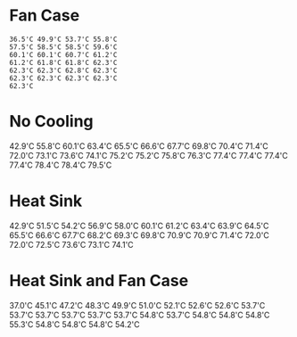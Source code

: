 # Fan Case
    36.5'C 49.9'C 53.7'C 55.8'C
    57.5'C 58.5'C 58.5'C 59.6'C
    60.1'C 60.1'C 60.7'C 61.2'C
    61.2'C 61.8'C 61.8'C 62.3'C
    62.3'C 62.3'C 62.8'C 62.3'C
    62.3'C 62.3'C 62.3'C 62.3'C
    62.3'C

# No Cooling
42.9'C 55.8'C 60.1'C 63.4'C
65.5'C 66.6'C 67.7'C 69.8'C
70.4'C 71.4'C 72.0'C 73.1'C
73.6'C 74.1'C 75.2'C 75.2'C
75.8'C 76.3'C 77.4'C 77.4'C
77.4'C 77.4'C 78.4'C 78.4'C
79.5'C

# Heat Sink
42.9'C 51.5'C 54.2'C 56.9'C
58.0'C 60.1'C 61.2'C 63.4'C
63.9'C 64.5'C 65.5'C 66.6'C
67.7'C 68.2'C 69.3'C 69.8'C
70.9'C 70.9'C 71.4'C 72.0'C
72.0'C 72.5'C 73.6'C 73.1'C
74.1'C

# Heat Sink and Fan Case
37.0'C 45.1'C 47.2'C 48.3'C
49.9'C 51.0'C 52.1'C 52.6'C
52.6'C 53.7'C 53.7'C 53.7'C
53.7'C 53.7'C 53.7'C 54.8'C
53.7'C 54.8'C 54.8'C 54.8'C
55.3'C 54.8'C 54.8'C 54.8'C
54.2'C
